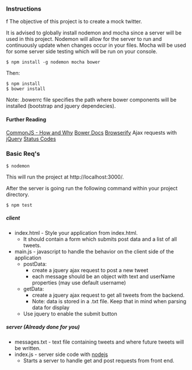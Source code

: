 ### Instructions
f
The objective of this project is to create a mock twitter.

It is advised to globally install nodemon and mocha since a server will be used in this project. Nodemon will allow for the server to run and continuously update when changes occur in your files. Mocha will be used for some server side testing which will be run on your console.

~~~~~~
$ npm install -g nodemon mocha bower
~~~~~~

Then:

~~~~~~
$ npm install
$ bower install
~~~~~~

Note: .bowerrc file specifies the path where bower components will be installed (bootstrap and jquery dependecies).

#### Further Reading

[CommonJS - How and Why](http://0fps.net/2013/01/22/commonjs-why-and-how/)
[Bower Docs](http://bower.io/)
[Browserify](http://blakeembrey.com/articles/2013/09/introduction-to-browserify/)
Ajax requests with [jQuery](http://api.jquery.com/jquery.ajax/)
[Status Codes](http://www.w3.org/Protocols/rfc2616/rfc2616-sec10.html)

### Basic Req's
~~~~~~
$ nodemon
~~~~~~

This will run the project at http://localhost:3000/.

After the server is going run the following command within your project directory.
~~~~~~
$ npm test
~~~~~~


##### client
* index.html - Style your application from index.html.
	* It should contain a form which submits post data and a list of all tweets.
* main.js - javascript to handle the behavior on the client side of the application
	* postData:
		* create a jquery ajax request to post a new tweet
		* each message should be an object with text and userName properties (may use default username)
	* getData:
		* create a jquery ajax request to get all tweets from the backend.
		* Note: data is stored in a .txt file. Keep that in mind when parsing data for display
	* Use jquery to enable the submit button

##### server (Already done for you)
* messages.txt - text file containing tweets and where future tweets will be written.
* index.js - server side code with [nodejs](https://nodejs.org/en/docs/)
	* Starts a server to handle get and post requests from front end.
